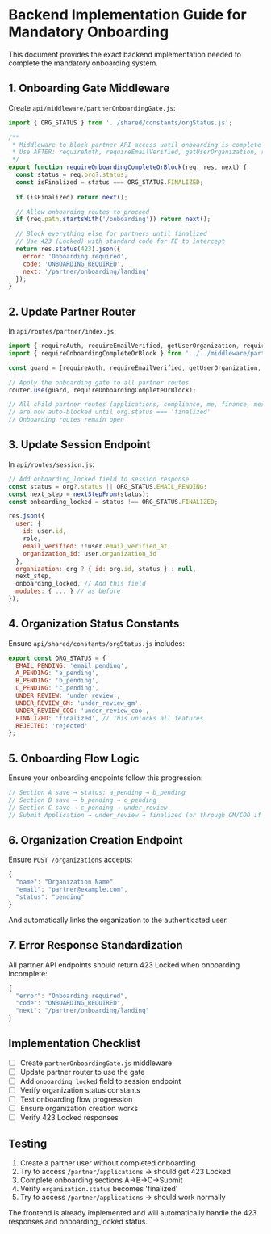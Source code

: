 # Backend Implementation Guide for Mandatory Onboarding

This document provides the exact backend implementation needed to complete the mandatory onboarding system.

## 1. Onboarding Gate Middleware

Create `api/middleware/partnerOnboardingGate.js`:

```javascript
import { ORG_STATUS } from '../shared/constants/orgStatus.js';

/**
 * Middleware to block partner API access until onboarding is complete
 * Use AFTER: requireAuth, requireEmailVerified, getUserOrganization, requireOrgOwnership
 */
export function requireOnboardingCompleteOrBlock(req, res, next) {
  const status = req.org?.status;
  const isFinalized = status === ORG_STATUS.FINALIZED;
  
  if (isFinalized) return next();

  // Allow onboarding routes to proceed
  if (req.path.startsWith('/onboarding')) return next();

  // Block everything else for partners until finalized
  // Use 423 (Locked) with standard code for FE to intercept
  return res.status(423).json({
    error: 'Onboarding required',
    code: 'ONBOARDING_REQUIRED',
    next: '/partner/onboarding/landing'
  });
}
```

## 2. Update Partner Router

In `api/routes/partner/index.js`:

```javascript
import { requireAuth, requireEmailVerified, getUserOrganization, requireOrgOwnership } from '../../middleware/onboarding.js';
import { requireOnboardingCompleteOrBlock } from '../../middleware/partnerOnboardingGate.js';

const guard = [requireAuth, requireEmailVerified, getUserOrganization, requireOrgOwnership];

// Apply the onboarding gate to all partner routes
router.use(guard, requireOnboardingCompleteOrBlock);

// All child partner routes (applications, compliance, me, finance, messages) 
// are now auto-blocked until org.status === 'finalized'
// Onboarding routes remain open
```

## 3. Update Session Endpoint

In `api/routes/session.js`:

```javascript
// Add onboarding_locked field to session response
const status = org?.status || ORG_STATUS.EMAIL_PENDING;
const next_step = nextStepFrom(status);
const onboarding_locked = status !== ORG_STATUS.FINALIZED;

res.json({
  user: { 
    id: user.id, 
    role, 
    email_verified: !!user.email_verified_at, 
    organization_id: user.organization_id 
  },
  organization: org ? { id: org.id, status } : null,
  next_step,
  onboarding_locked, // Add this field
  modules: { ... } // as before
});
```

## 4. Organization Status Constants

Ensure `api/shared/constants/orgStatus.js` includes:

```javascript
export const ORG_STATUS = {
  EMAIL_PENDING: 'email_pending',
  A_PENDING: 'a_pending',
  B_PENDING: 'b_pending', 
  C_PENDING: 'c_pending',
  UNDER_REVIEW: 'under_review',
  UNDER_REVIEW_GM: 'under_review_gm',
  UNDER_REVIEW_COO: 'under_review_coo',
  FINALIZED: 'finalized', // This unlocks all features
  REJECTED: 'rejected'
};
```

## 5. Onboarding Flow Logic

Ensure your onboarding endpoints follow this progression:

```javascript
// Section A save → status: a_pending → b_pending
// Section B save → b_pending → c_pending  
// Section C save → c_pending → under_review
// Submit Application → under_review → finalized (or through GM/COO if using approval flow)
```

## 6. Organization Creation Endpoint

Ensure `POST /organizations` accepts:

```javascript
{
  "name": "Organization Name",
  "email": "partner@example.com", 
  "status": "pending"
}
```

And automatically links the organization to the authenticated user.

## 7. Error Response Standardization

All partner API endpoints should return 423 Locked when onboarding incomplete:

```javascript
{
  "error": "Onboarding required",
  "code": "ONBOARDING_REQUIRED", 
  "next": "/partner/onboarding/landing"
}
```

## Implementation Checklist

- [ ] Create `partnerOnboardingGate.js` middleware
- [ ] Update partner router to use the gate
- [ ] Add `onboarding_locked` field to session endpoint
- [ ] Verify organization status constants
- [ ] Test onboarding flow progression
- [ ] Ensure organization creation works
- [ ] Verify 423 Locked responses

## Testing

1. Create a partner user without completed onboarding
2. Try to access `/partner/applications` → should get 423 Locked
3. Complete onboarding sections A→B→C→Submit
4. Verify `organization.status` becomes 'finalized'
5. Try to access `/partner/applications` → should work normally

The frontend is already implemented and will automatically handle the 423 responses and onboarding_locked status.
